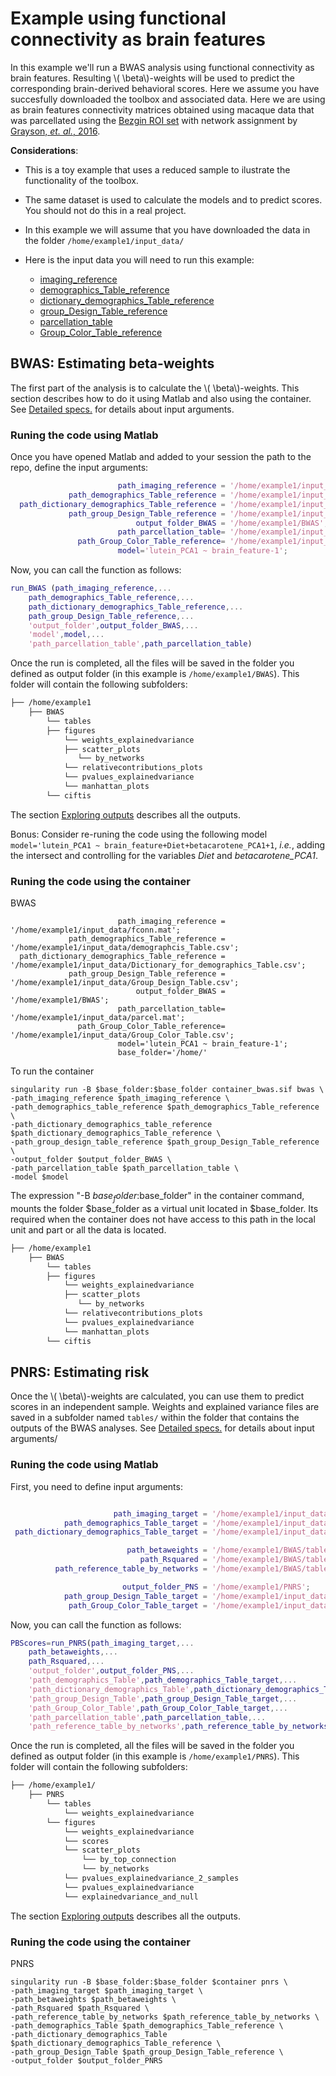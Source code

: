 <script type="text/javascript"
        src="https://cdnjs.cloudflare.com/ajax/libs/mathjax/2.7.0/MathJax.js?config=TeX-AMS_CHTML"></script>
# Example using functional connectivity as brain features 
In this example we'll run a BWAS analysis using functional connectivity as brain features. Resulting \\( \beta\\)-weights will be used to predict the corresponding brain-derived behavioral scores. Here we assume you have succesfully downloaded the toolbox and associated data. Here we are using as brain features connectivity matrices obtained using macaque data that was parcellated using the [Bezgin ROI set](https://doi.org/10.1016/j.neuroimage.2012.04.013) with network assignment by [Grayson, *et. al.*, 2016](https://doi.org/10.1016/j.neuron.2016.06.005).

**Considerations**:

- This is a toy example that uses a reduced sample to ilustrate the functionality of the toolbox.
- The same dataset is used to calculate the models and to predict scores. You should not do this in a real project.
- In this example we will assume that you have downloaded the data in the folder `/home/example1/input_data/`
- Here is the input data you will need to run this example:

    - [imaging_reference](./example1/fconn.mat)
    - [demographics_Table_reference](./example1/demographcis_Table.csv)
    - [dictionary_demographics_Table_reference](./example1/Dictionary_for_demographics_Table.csv)
    - [group_Design_Table_reference](./example1/Group_Design_Table.csv)
    - [parcellation_table](./example1/parcel.mat)
    - [Group_Color_Table_reference](./example1/Group_Color_Table.csv)

## BWAS: Estimating beta-weights
The first part of the analysis is to calculate the \\( \beta\\)-weights. This section describes how to do it using Matlab and also using the container. See [Detailed specs.](./detailed_description.md) for details about input arguments.

### Runing the code using Matlab
Once you have opened Matlab and added to your session the path to the repo, define the input arguments:

```Matlab
                        path_imaging_reference = '/home/example1/input_data/fconn.mat';
             path_demographics_Table_reference = '/home/example1/input_data/demographcis_Table.csv';
  path_dictionary_demographics_Table_reference = '/home/example1/input_data/Dictionary_for_demographics_Table.csv';
             path_group_Design_Table_reference = '/home/example1/input_data/Group_Design_Table.csv';
                            output_folder_BWAS = '/home/example1/BWAS';
                        path_parcellation_table= '/home/example1/input_data/parcel.mat';
               path_Group_Color_Table_reference= '/home/example1/input_data/Group_Color_Table.csv';
                        model='lutein_PCA1 ~ brain_feature-1';
```

Now, you can call the function as follows:

```Matlab
run_BWAS (path_imaging_reference,...
    path_demographics_Table_reference,...
    path_dictionary_demographics_Table_reference,...
    path_group_Design_Table_reference,...
    'output_folder',output_folder_BWAS,...
    'model',model,...
    'path_parcellation_table',path_parcellation_table) 
```



Once the run is completed, all the files will be saved in the folder you defined as output folder (in this example is `/home/example1/BWAS`). This folder will contain the following subfolders:

```markdown
├── /home/example1  
    ├── BWAS
        └── tables
        ├── figures
            └── weights_explainedvariance
            ├── scatter_plots
               └── by_networks
            └── relativecontributions_plots
            └── pvalues_explainedvariance
            └── manhattan_plots
        └── ciftis
```
The section [Exploring outputs](./exploring_outputs.md) describes all the outputs.


Bonus: Consider re-runing the code using the following model `model='lutein_PCA1 ~ brain_feature+Diet+betacarotene_PCA1+1`, *i.e.*, adding the intersect and controlling for the variables *Diet* and *betacarotene_PCA1*.

### Runing the code using the container


BWAS

```Container
                        path_imaging_reference = '/home/example1/input_data/fconn.mat';
             path_demographics_Table_reference = '/home/example1/input_data/demographcis_Table.csv';
  path_dictionary_demographics_Table_reference = '/home/example1/input_data/Dictionary_for_demographics_Table.csv';
             path_group_Design_Table_reference = '/home/example1/input_data/Group_Design_Table.csv';
                            output_folder_BWAS = '/home/example1/BWAS';
                        path_parcellation_table= '/home/example1/input_data/parcel.mat';
               path_Group_Color_Table_reference= '/home/example1/input_data/Group_Color_Table.csv';
                        model='lutein_PCA1 ~ brain_feature-1';
                        base_folder='/home/'
```

To run the container 

```Container
singularity run -B $base_folder:$base_folder container_bwas.sif bwas \
-path_imaging_reference $path_imaging_reference \
-path_demographics_table_reference $path_demographics_Table_reference \
-path_dictionary_demographics_table_reference $path_dictionary_demographics_Table_reference \
-path_group_design_table_reference $path_group_Design_Table_reference \
-output_folder $output_folder_BWAS \
-path_parcellation_table $path_parcellation_table \
-model $model

```
The expression "-B $base_folder:$base_folder" in the container command, mounts the folder $base_folder as a virtual unit located in $base_folder. Its required
when the container does not have access to this path  in the local unit and part or all the data is located.

```markdown
├── /home/example1  
    ├── BWAS
        └── tables
        ├── figures
            └── weights_explainedvariance
            ├── scatter_plots
               └── by_networks
            └── relativecontributions_plots
            └── pvalues_explainedvariance
            └── manhattan_plots
        └── ciftis
```

## PNRS: Estimating risk

Once the \\( \beta\\)-weights are calculated, you can use them to predict scores in an independent sample. Weights and explained variance files are saved in a subfolder named `tables/` within the folder that contains the outputs of the BWAS analyses. See [Detailed specs.](./detailed_description.md) for details about input arguments/
### Runing the code using Matlab
First, you need to define input arguments:

```Matlab

                       path_imaging_target = '/home/example1/input_data/fconn.mat';
            path_demographics_Table_target = '/home/example1/input_data/demographcis_Table.csv';
 path_dictionary_demographics_Table_target = '/home/example1/input_data/Dictionary_for_demographics_Table.csv';

                          path_betaweights = '/home/example1/BWAS/tables/brain_feature.csv';
                             path_Rsquared = '/home/example1/BWAS/tables/Rsquared.csv';
          path_reference_table_by_networks = '/home/example1/BWAS/tables/correlations_by_networks.csv';

                         output_folder_PNS = '/home/example1/PNRS';
            path_group_Design_Table_target = '/home/example1/input_data/Group_Design_Table.csv';
             path_Group_Color_Table_target = '/home/example1/input_data/Group_Color_Table.csv';

```
Now, you can call the function as follows:

```Matlab
PBScores=run_PNRS(path_imaging_target,...
    path_betaweights,...
    path_Rsquared,...
    'output_folder',output_folder_PNS,...
    'path_demographics_Table',path_demographics_Table_target,...
    'path_dictionary_demographics_Table',path_dictionary_demographics_Table_target,...
    'path_group_Design_Table',path_group_Design_Table_target,...
    'path_Group_Color_Table',path_Group_Color_Table_target,...
    'path_parcellation_table',path_parcellation_table,...
    'path_reference_table_by_networks',path_reference_table_by_networks);
```

Once the run is completed, all the files will be saved in the folder you defined as output folder (in this example is `/home/example1/PNRS`). This folder will contain the following subfolders:

```markdown
├── /home/example1/
    ├── PNRS
        └── tables
            └── weights_explainedvariance
        └── figures
            └── weights_explainedvariance
            └── scores
            └── scatter_plots
                └── by_top_connection
                └── by_networks
            └── pvalues_explainedvariance_2_samples
            └── pvalues_explainedvariance
            └── explainedvariance_and_null
```
The section [Exploring outputs](./exploring_outputs.md) describes all the outputs.


### Runing the code using the container

PNRS

```
singularity run -B $base_folder:$base_folder $container pnrs \
-path_imaging_target $path_imaging_target \
-path_betaweights $path_betaweights \
-path_Rsquared $path_Rsquared \
-path_reference_table_by_networks $path_reference_table_by_networks \
-path_demographics_Table $path_demographics_Table_reference \
-path_dictionary_demographics_Table $path_dictionary_demographics_Table_reference \
-path_group_Design_Table $path_group_Design_Table_reference \
-output_folder $output_folder_PNRS
```
